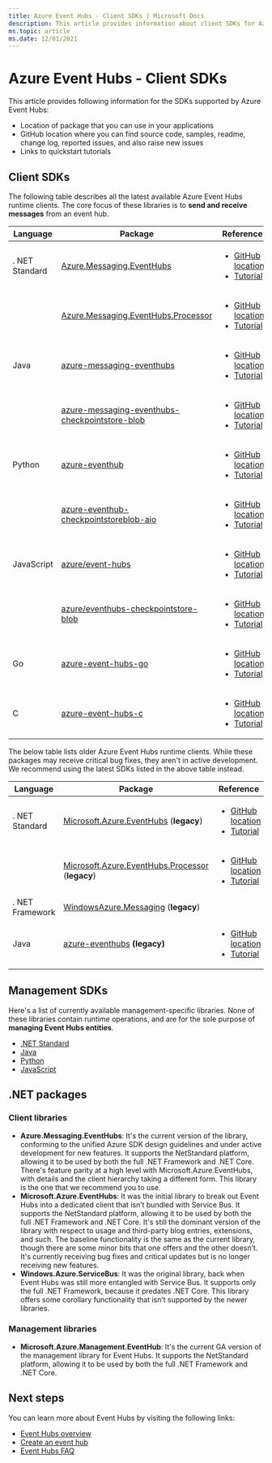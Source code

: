 ```yaml
---
title: Azure Event Hubs - Client SDKs | Microsoft Docs
description: This article provides information about client SDKs for Azure Event Hubs. 
ms.topic: article
ms.date: 12/01/2021
---
```


# Azure Event Hubs - Client SDKs
This article provides following information for the SDKs supported by Azure Event Hubs: 

- Location of package that you can use in your applications 
- GitHub location where you can find source code, samples, readme, change log, reported issues, and also raise new issues 
- Links to quickstart tutorials 

## Client SDKs
The following table describes all the latest available Azure Event Hubs runtime clients. The core focus of these libraries is to **send and receive messages** from an event hub.

| Language | Package | Reference | 
| -------- | ------- | --------------- | 
| . NET Standard | [Azure.Messaging.EventHubs](https://www.nuget.org/packages/Azure.Messaging.EventHubs/) |<ul><li>[GitHub location](https://github.com/Azure/azure-sdk-for-net/tree/master/sdk/eventhub/Azure.Messaging.EventHubs)</li><li>[Tutorial](event-hubs-dotnet-standard-getstarted-send.md)</li></ul> |
|       | [Azure.Messaging.EventHubs.Processor](https://www.nuget.org/packages/Azure.Messaging.EventHubs.Processor/) | <ul><li>[GitHub location](https://github.com/Azure/azure-sdk-for-net/tree/master/sdk/eventhub/Azure.Messaging.EventHubs.Processor)</li><li>[Tutorial](event-hubs-dotnet-standard-getstarted-send.md)</li></ul> |
| Java | [azure-messaging-eventhubs](https://search.maven.org/search?q=a:azure-messaging-eventhubs) | <ul><li>[GitHub location](https://github.com/Azure/azure-sdk-for-java/tree/master/sdk/eventhubs/azure-messaging-eventhubs)</li><li>[Tutorial](event-hubs-java-get-started-send.md)</li></ul> |
|      | [azure-messaging-eventhubs-checkpointstore-blob](https://search.maven.org/search?q=a:azure-messaging-eventhubs-checkpointstore-blob) | <ul><li>[GitHub location](https://github.com/Azure/azure-sdk-for-java/tree/master/sdk/eventhubs/azure-messaging-eventhubs-checkpointstore-blob)</li><li>[Tutorial](event-hubs-java-get-started-send.md)</li></ul> |
| Python |  [azure-eventhub](https://pypi.org/project/azure-eventhub/) | <ul><li>[GitHub location](https://github.com/Azure/azure-sdk-for-python/tree/master/sdk/eventhub/azure-eventhub)</li><li>[Tutorial](event-hubs-python-get-started-send.md)</li></ul> |
|        | [azure-eventhub-checkpointstoreblob-aio](https://pypi.org/project/azure-eventhub-checkpointstoreblob-aio/) | <ul><li>[GitHub location](https://github.com/Azure/azure-sdk-for-python/tree/master/sdk/eventhub/azure-eventhub-checkpointstoreblob-aio)</li><li>[Tutorial](event-hubs-python-get-started-send.md)</li></ul> |
| JavaScript | [azure/event-hubs](https://www.npmjs.com/package/@azure/event-hubs) | <ul><li>[GitHub location](https://github.com/Azure/azure-sdk-for-js/tree/master/sdk/eventhub/event-hubs)</li><li>[Tutorial](event-hubs-node-get-started-send.md)</li></ul> |
|            | [azure/eventhubs-checkpointstore-blob](https://www.npmjs.com/package/@azure/eventhubs-checkpointstore-blob) | <ul><li>[GitHub location](https://github.com/Azure/azure-sdk-for-js/tree/master/sdk/eventhub/eventhubs-checkpointstore-blob)</li><li>[Tutorial](event-hubs-node-get-started-send.md)</li></ul> |
| Go | [azure-event-hubs-go](https://github.com/Azure/azure-event-hubs-go) | <ul><li>[GitHub location](https://github.com/Azure/azure-event-hubs-go)</li><li>[Tutorial](event-hubs-go-get-started-send.md)</li></ul> |
| C | [azure-event-hubs-c](https://github.com/Azure/azure-event-hubs-c) | <ul><li>[GitHub location](https://github.com/Azure/azure-event-hubs-c)</li><li>[Tutorial](event-hubs-c-getstarted-send.md)</li></ul> |

The below table lists older Azure Event Hubs runtime clients. While these packages may receive critical bug fixes, they aren't in active development. We recommend using the latest SDKs listed in the above table instead.

| Language | Package | Reference | 
| -------- | ------- | --------------- | 
| . NET Standard  | [Microsoft.Azure.EventHubs](https://www.nuget.org/packages/Microsoft.Azure.EventHubs/) (**legacy**) | <ul><li>[GitHub location](https://github.com/Azure/azure-sdk-for-net/tree/master/sdk/eventhub/Microsoft.Azure.EventHubs)</li><li>[Tutorial](event-hubs-dotnet-standard-getstarted-send.md)</li></ul> | 
|       | [Microsoft.Azure.EventHubs.Processor](https://www.nuget.org/packages/Microsoft.Azure.EventHubs.Processor) (**legacy**) | <ul><li>[GitHub location](https://github.com/Azure/azure-sdk-for-net/tree/master/sdk/eventhub/Microsoft.Azure.EventHubs.Processor)</li><li>[Tutorial](event-hubs-dotnet-standard-getstarted-send.md)</li></ul> |
| . NET Framework | [WindowsAzure.Messaging](https://www.nuget.org/packages/WindowsAzure.ServiceBus/) (**legacy**) | |
|   Java   | [azure-eventhubs](https://search.maven.org/search?q=a:azure-eventhubs) **(legacy)** | <ul><li>[GitHub location](https://github.com/Azure/azure-sdk-for-java/tree/master/sdk/eventhubs/microsoft-azure-eventhubs)</li><li>[Tutorial](event-hubs-java-get-started-send.md)</li></ul> |

## Management SDKs
Here's a list of currently available management-specific libraries. None of these libraries contain runtime operations, and are for the sole purpose of **managing Event Hubs entities**.

- [.NET Standard](/dotnet/api/microsoft.azure.management.eventhub)
- [Java](/java/api/com.microsoft.azure.management.eventhub)
- [Python](/python/api/azure-mgmt-eventhub)
- [JavaScript](/javascript/api/@azure/arm-eventhub/)

## .NET packages

### Client libraries

- **Azure.Messaging.EventHubs**: It's the current version of the library, conforming to the unified Azure SDK design guidelines and under active development for new features. It supports the NetStandard platform, allowing it to be used by both the full .NET Framework and .NET Core.  There's feature parity at a high level with Microsoft.Azure.EventHubs, with details and the client hierarchy taking a different form. This library is the one that we recommend you to use. 
- **Microsoft.Azure.EventHubs**: It was the initial library to break out Event Hubs into a dedicated client that isn’t bundled with Service Bus. It supports the NetStandard platform, allowing it to be used by both the full .NET Framework and .NET Core. It's still the dominant version of the library with respect to usage and third-party blog entries, extensions, and such. The baseline functionality is the same as the current library, though there are some minor bits that one offers and the other doesn’t. It's currently receiving bug fixes and critical updates but is no longer receiving new features.
- **Windows.Azure.ServiceBus**: It was the original library, back when Event Hubs was still more entangled with Service Bus. It supports only the full .NET Framework, because it predates .NET Core. This library offers some corollary functionality that isn’t supported by the newer libraries.   

### Management libraries

- **Microsoft.Azure.Management.EventHub**:  It's the current GA version of the management library for Event Hubs. It supports the NetStandard platform, allowing it to be used by both the full .NET Framework and .NET Core.  


## Next steps

You can learn more about Event Hubs by visiting the following links:

* [Event Hubs overview](./event-hubs-about.md)
* [Create an event hub](event-hubs-create.md)
* [Event Hubs FAQ](event-hubs-faq.yml)
